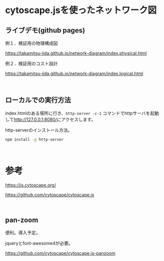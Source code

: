 # cytoscape.jsを使ったネットワーク図

## ライブデモ(github pages)

例１．検証用の物理構成図

<https://takamitsu-iida.github.io/network-diagram/index.physical.html>


例２．検証用のコスト設計

<https://takamitsu-iida.github.io/network-diagram/index.logical.html>


<br>

## ローカルでの実行方法

index.htmlのある場所に行き、`http-server -c-1` コマンドでhttpサーバを起動して<http://127.0.0.1:8080/>にアクセスします。

http-serverのインストール方法。

```bash
npm install -g http-server
```

<br>

# 参考

<https://js.cytoscape.org/>

<https://github.com/cytoscape/cytoscape.js>

<br>

## pan-zoom

便利。導入予定。

jqueryとfont-awesome4が必要。

<https://github.com/cytoscape/cytoscape.js-panzoom>
